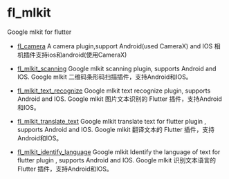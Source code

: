 # fl_mlkit

Google mlkit for flutter

- [fl_camera](https://github.com/Wayaer/fl_mlkit/tree/main/fl_camera)
  A camera plugin,support Android(used CameraX) and IOS
  相机插件支持ios和android(使用CameraX)

- [fl_mlkit_scanning](https://github.com/Wayaer/fl_mlkit/tree/main/fl_mlkit_scanning)
  Google mlkit scanning plugin, supports Android and IOS.
  Google mlkit 二维码条形码扫描插件，支持Android和IOS。

- [fl_mlkit_text_recognize](https://github.com/Wayaer/fl_mlkit/tree/main/fl_mlkit_text_recognize)
  Google mlkit text recognize plugin, supports Android and IOS.
  Google mlkit 图片文本识别的 Flutter 插件，支持Android和IOS。

- [fl_mlkit_translate_text](https://github.com/Wayaer/fl_mlkit/tree/main/fl_mlkit_translate_text)
  Google mlkit translate text for flutter plugin , supports Android and IOS.
  Google mlkit 翻译文本的 Flutter 插件，支持Android和IOS。

- [fl_mlkit_identify_language](https://github.com/Wayaer/fl_mlkit/tree/main/fl_mlkit_identify_language)
  Google mlkit Identify the language of text for flutter plugin , supports Android and IOS.
  Google mlkit 识别文本语言的 Flutter 插件，支持Android和IOS。